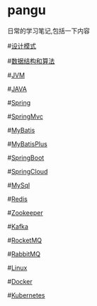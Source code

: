 # pangu

日常的学习笔记,包括一下内容

#[设计模式](./CodeQuality/README.md) 

#[数据结构和算法](./DataStructuresAlgorithms/README.md)

#[JVM](./Jvm/README.md)

#[JAVA](./Java/README.md)

#[Spring](./Spring/README.md)

#[SpringMvc](./SpringMvc/README.md)

#[MyBatis](./MyBatis/README.md)

#[MyBatisPlus](./MyBatisPlus/README.md)

#[SpringBoot](./SpringBoot/README.md)

#[SpringCloud](./SpringCloud/README.md)

#[MySql](./MySql/README.md)

#[Redis](./Redis/README.md)

#[Zookeeper](./Zookeeper/README.md)

#[Kafka](./Kafka/README.md)

#[RocketMQ](./RocketMQ/README.md)

#[RabbitMQ](./RabbitMQ/README.md)

#[Linux](./Linux/README.md)

#[Docker](./Docker/README.md)

#[Kubernetes](./Kubernetes/README.md)

    